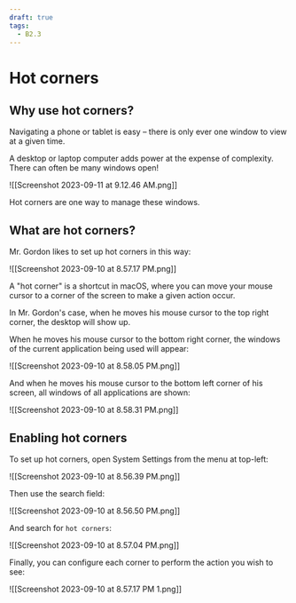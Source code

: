 ```yaml
---
draft: true
tags:
  - B2.3
---
```

# Hot corners

## Why use hot corners?

Navigating a phone or tablet is easy – there is only ever one window to view at a given time.

A desktop or laptop computer adds power at the expense of complexity. There can often be many windows open!

![[Screenshot 2023-09-11 at 9.12.46 AM.png]]

Hot corners are one way to manage these windows.

## What are hot corners?

Mr. Gordon likes to set up hot corners in this way:

![[Screenshot 2023-09-10 at 8.57.17 PM.png]]

A "hot corner" is a shortcut in macOS, where you can move your mouse cursor to a corner of the screen to make a given action occur.

In Mr. Gordon's case, when he moves his mouse cursor to the top right corner, the desktop will show up.

When he moves his mouse cursor to the bottom right corner, the windows of the current application being used will appear:

![[Screenshot 2023-09-10 at 8.58.05 PM.png]]

And when he moves his mouse cursor to the bottom left corner of his screen, all windows of all applications are shown:

![[Screenshot 2023-09-10 at 8.58.31 PM.png]]

## Enabling hot corners

To set up hot corners, open System Settings from the menu at top-left: 

![[Screenshot 2023-09-10 at 8.56.39 PM.png]]

Then use the search field:

![[Screenshot 2023-09-10 at 8.56.50 PM.png]]

And search for `hot corners`:

![[Screenshot 2023-09-10 at 8.57.04 PM.png]]

Finally, you can configure each corner to perform the action you wish to see:

![[Screenshot 2023-09-10 at 8.57.17 PM 1.png]]